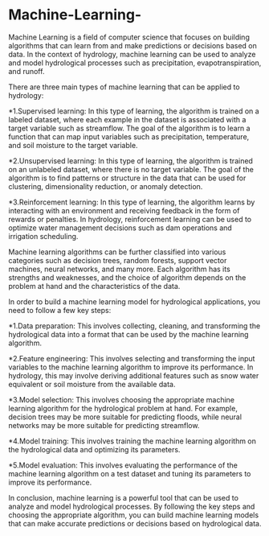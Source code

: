 # Machine-Learning-
Machine Learning is a field of computer science that focuses on building algorithms that can learn from and make predictions or decisions based on data. In the context of hydrology, machine learning can be used to analyze and model hydrological processes such as precipitation, evapotranspiration, and runoff.

There are three main types of machine learning that can be applied to hydrology:

*1.Supervised learning: In this type of learning, the algorithm is trained on a labeled dataset, where each example in the dataset is associated with a target variable    such as streamflow. The goal of the algorithm is to learn a function that can map input variables such as precipitation, temperature, and soil moisture to the target variable.

*2.Unsupervised learning: In this type of learning, the algorithm is trained on an unlabeled dataset, where there is no target variable. The goal of the algorithm is to find patterns or structure in the data that can be used for clustering, dimensionality reduction, or anomaly detection.

*3.Reinforcement learning: In this type of learning, the algorithm learns by interacting with an environment and receiving feedback in the form of rewards or penalties. In hydrology, reinforcement learning can be used to optimize water management decisions such as dam operations and irrigation scheduling.

Machine learning algorithms can be further classified into various categories such as decision trees, random forests, support vector machines, neural networks, and many more. Each algorithm has its strengths and weaknesses, and the choice of algorithm depends on the problem at hand and the characteristics of the data.

In order to build a machine learning model for hydrological applications, you need to follow a few key steps:

*1.Data preparation: This involves collecting, cleaning, and transforming the hydrological data into a format that can be used by the machine learning algorithm.

*2.Feature engineering: This involves selecting and transforming the input variables to the machine learning algorithm to improve its performance. In hydrology, this may involve deriving additional features such as snow water equivalent or soil moisture from the available data.

*3.Model selection: This involves choosing the appropriate machine learning algorithm for the hydrological problem at hand. For example, decision trees may be more suitable for predicting floods, while neural networks may be more suitable for predicting streamflow.

*4.Model training: This involves training the machine learning algorithm on the hydrological data and optimizing its parameters.

*5.Model evaluation: This involves evaluating the performance of the machine learning algorithm on a test dataset and tuning its parameters to improve its performance.

In conclusion, machine learning is a powerful tool that can be used to analyze and model hydrological processes. By following the key steps and choosing the appropriate algorithm, you can build machine learning models that can make accurate predictions or decisions based on hydrological data.
